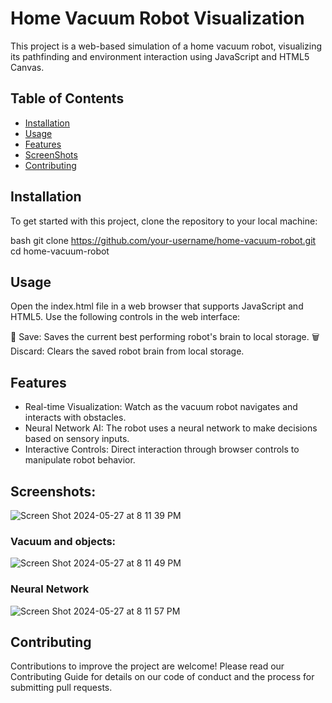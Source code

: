 # Home Vacuum Robot Visualization

This project is a web-based simulation of a home vacuum robot, visualizing its pathfinding and environment interaction using JavaScript and HTML5 Canvas.

## Table of Contents
- [Installation](#installation)
- [Usage](#usage)
- [Features](#features)
- [ScreenShots](#screenshots)
- [Contributing](#contributing)

## Installation

To get started with this project, clone the repository to your local machine:

bash
git clone https://github.com/your-username/home-vacuum-robot.git
cd home-vacuum-robot

## Usage
Open the index.html file in a web browser that supports JavaScript and HTML5. Use the following controls in the web interface:

💾 Save: Saves the current best performing robot's brain to local storage.
🗑️ Discard: Clears the saved robot brain from local storage.

## Features
- Real-time Visualization: Watch as the vacuum robot navigates and interacts with obstacles.
- Neural Network AI: The robot uses a neural network to make decisions based on sensory inputs.
- Interactive Controls: Direct interaction through browser controls to manipulate robot behavior.

## Screenshots:
![Screen Shot 2024-05-27 at 8 11 39 PM](https://github.com/ibrahimkedir10/personal-website-2/assets/93158833/664fff5b-8d6e-42c3-8943-b592c7d14a9e)
### Vacuum and objects:
![Screen Shot 2024-05-27 at 8 11 49 PM](https://github.com/ibrahimkedir10/personal-website-2/assets/93158833/8bd275f7-8cc3-487d-a47b-58ed2f48ea64)
### Neural Network 
![Screen Shot 2024-05-27 at 8 11 57 PM](https://github.com/ibrahimkedir10/personal-website-2/assets/93158833/610fd75e-33fb-4b9c-bea1-5cf9b6a6d036)


## Contributing
Contributions to improve the project are welcome! Please read our Contributing Guide for details on our code of conduct and the process for submitting pull requests.
